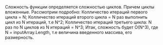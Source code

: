 Сложность функции определяется сложностью циклов.
Причем циклы вложенные.
Рассмотрим подробно:
Колличество итераций первого цикла = N;
Колличество итераций второго цикла = N раз выполнить цикл из
N итераций, т.е N^2;
Колличество итераций третьего цикла: N раз по N циклов из 
N итераций = N^3;
Итак, сложность будет O(N^3), где N = inputArray.Length, т.е
величина введенного массива, eго размерность.